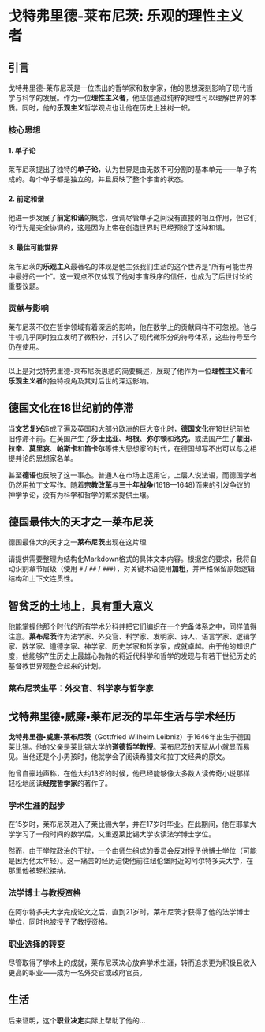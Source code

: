 # 戈特弗里德-莱布尼茨: **乐观的理性主义者**

## 引言

戈特弗里德-莱布尼茨是一位杰出的哲学家和数学家，他的思想深刻影响了现代哲学与科学的发展。作为一位**理性主义者**，他坚信通过纯粹的理性可以理解世界的本质。同时，他的**乐观主义**哲学观点也让他在历史上独树一帜。

### 核心思想

#### 1. **单子论**
莱布尼茨提出了独特的**单子论**，认为世界是由无数不可分割的基本单元——单子构成的。每个单子都是独立的，并且反映了整个宇宙的状态。

#### 2. **前定和谐**
他进一步发展了**前定和谐**的概念，强调尽管单子之间没有直接的相互作用，但它们的行为是完全协调的，这是因为上帝在创造世界时已经预设了这种和谐。

#### 3. **最佳可能世界**
莱布尼茨的**乐观主义**最著名的体现是他主张我们生活的这个世界是“所有可能世界中最好的一个”。这一观点不仅体现了他对宇宙秩序的信任，也成为了后世讨论的重要议题。

### 贡献与影响

莱布尼茨不仅在哲学领域有着深远的影响，他在数学上的贡献同样不可忽视。他与牛顿几乎同时独立发明了微积分，并引入了现代微积分的符号体系，这些符号至今仍在使用。

---

以上是对戈特弗里德-莱布尼茨思想的简要概述，展现了他作为一位**理性主义者**和**乐观主义者**的独特视角及其对后世的深远影响。

## 德国文化在18世纪前的停滞

当**文艺复兴**造成了遍及英国和大部分欧洲的巨大变化时，**德国文化**在18世纪前依旧停滞不前。在英国产生了**莎士比亚**、**培根**、**弥尔顿**和**洛克**，或法国产生了**蒙田**、**拉辛**、**莫里哀**、**帕斯卡**和**笛卡尔**等伟大思想家的时代，在德国却写不出可以与之相提并论的思想家名单。

甚至**德语**也反映了这一事态。普通人在市场上运用它，上层人说法语，而德国学者仍然用拉丁文写作。随着**宗教改革**与**三十年战争**(1618—1648)而来的引发争议的神学争论，没有为科学和哲学的繁荣提供土壤。

## 德国最伟大的天才之一莱布尼茨

德国最伟大的天才之一**莱布尼茨**出现在这片理

请提供需要整理为结构化Markdown格式的具体文本内容。根据您的要求，我将自动识别章节层级（使用 `#` / `##` / `###`），对关键术语使用**加粗**，并严格保留原始逻辑结构和上下文连贯性。

## 智贫乏的土地上，具有重大意义

他能掌握他那个时代的所有学术分科并把它们编织在一个完备体系之中，同样值得注意。**莱布尼茨**作为法学家、外交官、科学家、发明家、诗人、语言学家、逻辑学家、数学家、道德学家、神学家、历史学家和哲学家，成就卓越。由于他的知识广度，他能够产生历史上最雄心勃勃的将近代科学和哲学的发现与有若干世纪历史的基督教世界观整合起来的计划。

### 莱布尼茨生平：外交官、科学家与哲学家

## 戈特弗里德•威廉•莱布尼茨的早年生活与学术经历

**戈特弗里德•威廉•莱布尼茨**（Gottfried Wilhelm Leibniz）于1646年出生于德国莱比锡。他的父亲是莱比锡大学的**道德哲学教授**。莱布尼茨的天赋从小就显而易见。当他还是个小男孩时，他就学会了阅读希腊文和拉丁文经典的原文。

他曾自豪地声称，在他大约13岁的时候，他已经能够像大多数人读传奇小说那样轻松地阅读**经院哲学家**的著作了。

### 学术生涯的起步

在15岁时，莱布尼茨进入了莱比锡大学，并在17岁时毕业。在此期间，他在耶拿大学学习了一段时间的数学后，又重返莱比锡大学攻读法学博士学位。

然而，由于学院政治的干扰，一个由师生组成的委员会反对授予他博士学位（可能是因为他太年轻）。这一痛苦的经历迫使他前往纽伦堡附近的阿尔特多夫大学，在那里他被轻松接纳。

### 法学博士与教授资格

在阿尔特多夫大学完成论文之后，直到21岁时，莱布尼茨才获得了他的法学博士学位，同时也被授予了教授资格。

### 职业选择的转变

尽管取得了学术上的成就，莱布尼茨决心放弃学术生涯，转而追求更为积极且收入更高的职业——成为一名外交官或政府官员。

## 生活

后来证明，这个**职业决定**实际上帮助了他的...